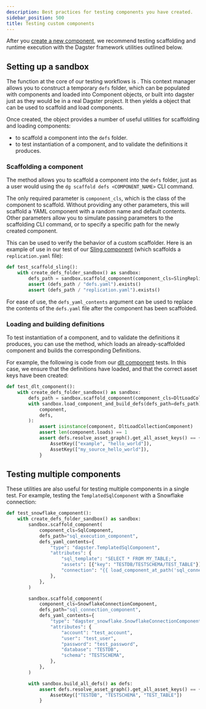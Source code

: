 ```yaml
---
description: Best practices for testing components you have created.
sidebar_position: 500
title: Testing custom components
---
```


After you [create a new component](/guides/build/components/creating-new-components/creating-and-registering-a-component), we recommend testing scaffolding and runtime execution with the Dagster framework utilities outlined below.

## Setting up a sandbox

The function at the core of our testing workflows is <PyObject section="components" module="dagster" object="components.testing.create_defs_folder_sandbox" displayText="create_defs_folder_sandbox" />. This context manager allows you to construct a temporary `defs` folder, which can be populated with components and loaded into Component objects, or built into dagster <PyObject section="definitions" module="dagster" object="Definitions" /> just as they would be in a real Dagster project. It then yields a <PyObject section="components" module="dagster" object="components.testing.DefsFolderSandbox" displayText="DefsFolderSandbox" /> object that can be used to scaffold and load components.

Once created, the <PyObject section="components" module="dagster" object="components.testing.DefsFolderSandbox" displayText="DefsFolderSandbox" /> object provides a number of useful utilities for scaffolding and loading components:

* <PyObject section="components" module="dagster" object="components.testing.DefsFolderSandbox.scaffold_component" displayText="scaffold_component" /> to scaffold a component into the `defs` folder.
* <PyObject section="components" module="dagster" object="components.testing.DefsFolderSandbox.load_component_and_build_defs" displayText="load_component_and_build_defs" /> to test instantiation of a component, and to validate the definitions it produces.

### Scaffolding a component

The <PyObject section="components" module="dagster" object="components.testing.DefsFolderSandbox.scaffold_component" displayText="scaffold_component" /> method allows you to scaffold a component into the `defs` folder, just as a user would using the `dg scaffold defs <COMPONENT_NAME>` CLI command.

The only required parameter is `component_cls`, which is the class of the component to scaffold. Without providing any other parameters, this will scaffold a YAML component with a random name and default contents. Other parameters allow you to simulate passing parameters to the scaffolding CLI command, or to specify a specific path for the newly created component.

This can be used to verify the behavior of a custom scaffolder. Here is an example of use in our test of our [Sling component](/integrations/libraries/sling) (which scaffolds a `replication.yaml` file):

```python
def test_scaffold_sling():
    with create_defs_folder_sandbox() as sandbox:
        defs_path = sandbox.scaffold_component(component_cls=SlingReplicationCollectionComponent)
        assert (defs_path / "defs.yaml").exists()
        assert (defs_path / "replication.yaml").exists()
```

For ease of use, the `defs_yaml_contents` argument can be used to replace the contents of the `defs.yaml` file after the component has been scaffolded.

### Loading and building definitions

To test instantiation of a component, and to validate the definitions it produces, you can use the <PyObject section="components" module="dagster" object="components.testing.DefsFolderSandbox.load_component_and_build_defs" displayText="load_component_and_build_defs" /> method, which loads an already-scaffolded component and builds the corresponding Definitions.

For example, the following is code from our [dlt component](/integrations/libraries/dlt) tests. In this case, we ensure that the definitions have loaded, and that the correct asset keys have been created:

```python
def test_dlt_component():
    with create_defs_folder_sandbox() as sandbox:
        defs_path = sandbox.scaffold_component(component_cls=DltLoadCollectionComponent)
        with sandbox.load_component_and_build_defs(defs_path=defs_path) as (
            component,
            defs,
        ):
            assert isinstance(component, DltLoadCollectionComponent)
            assert len(component.loads) == 1
            assert defs.resolve_asset_graph().get_all_asset_keys() == {
                AssetKey(["example", "hello_world"]),
                AssetKey(["my_source_hello_world"]),
            }
```

## Testing multiple components

These utilities are also useful for testing multiple components in a single test. For example, testing the `TemplatedSqlComponent` with a Snowflake connection:

```python
def test_snowflake_component():
    with create_defs_folder_sandbox() as sandbox:
        sandbox.scaffold_component(
            component_cls=SqlComponent,
            defs_path="sql_execution_component",
            defs_yaml_contents={
                "type": "dagster.TemplatedSqlComponent",
                "attributes": {
                    "sql_template": "SELECT * FROM MY_TABLE;",
                    "assets": [{"key": "TESTDB/TESTSCHEMA/TEST_TABLE"}],
                    "connection": "{{ load_component_at_path('sql_connection_component') }}",
                },
            },
        )

        sandbox.scaffold_component(
            component_cls=SnowflakeConnectionComponent,
            defs_path="sql_connection_component",
            defs_yaml_contents={
                "type": "dagster_snowflake.SnowflakeConnectionComponent",
                "attributes": {
                    "account": "test_account",
                    "user": "test_user",
                    "password": "test_password",
                    "database": "TESTDB",
                    "schema": "TESTSCHEMA",
                },
            },
        )

        with sandbox.build_all_defs() as defs:
            assert defs.resolve_asset_graph().get_all_asset_keys() == {
                AssetKey(["TESTDB", "TESTSCHEMA", "TEST_TABLE"])
            }
```
